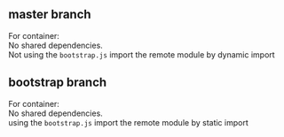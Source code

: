 ## master branch
For container:  
No shared dependencies.  
Not using the `bootstrap.js` 
import the remote module by dynamic import 

## bootstrap branch
For container:  
No shared dependencies.  
using the `bootstrap.js` 
import the remote module by static import